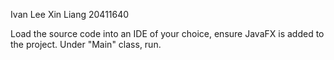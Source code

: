 Ivan Lee Xin Liang
20411640

Load the source code into an IDE of your choice, ensure JavaFX is added to the project. Under "Main" class, run. 
